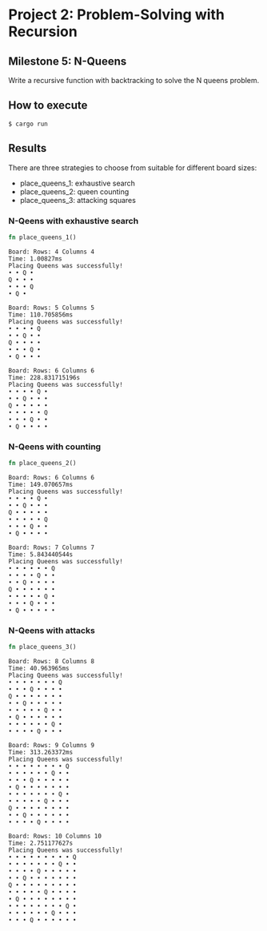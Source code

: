 # Project 2: Problem-Solving with Recursion

## Milestone 5: N-Queens

Write a recursive function with backtracking to solve the N queens problem. 


## How to execute

```shell
$ cargo run
```

## Results

There are three strategies to choose from suitable for different board sizes:

* place_queens_1: exhaustive search
* place_queens_2: queen counting
* place_queens_3: attacking squares

### N-Qeens with exhaustive search

```rust
fn place_queens_1()
```

```text
Board: Rows: 4 Columns 4
Time: 1.00827ms
Placing Queens was successfully!
• • Q • 
Q • • • 
• • • Q 
• Q •  
```


```text
Board: Rows: 5 Columns 5
Time: 110.705856ms
Placing Queens was successfully!
• • • • Q 
• • Q • • 
Q • • • • 
• • • Q • 
• Q • • • 
```


```text
Board: Rows: 6 Columns 6
Time: 228.831715196s
Placing Queens was successfully!
• • • • Q • 
• • Q • • • 
Q • • • • • 
• • • • • Q 
• • • Q • • 
• Q • • • • 
```

### N-Qeens with counting

```rust
fn place_queens_2()
```

```text
Board: Rows: 6 Columns 6
Time: 149.070657ms
Placing Queens was successfully!
• • • • Q • 
• • Q • • • 
Q • • • • • 
• • • • • Q 
• • • Q • • 
• Q • • • • 
```

```text
Board: Rows: 7 Columns 7
Time: 5.843440544s
Placing Queens was successfully!
• • • • • • Q 
• • • • Q • • 
• • Q • • • • 
Q • • • • • • 
• • • • • Q • 
• • • Q • • • 
• Q • • • • • 
```

### N-Qeens with attacks

```rust
fn place_queens_3()
```

```text
Board: Rows: 8 Columns 8
Time: 40.963965ms
Placing Queens was successfully!
• • • • • • • Q 
• • • Q • • • • 
Q • • • • • • • 
• • Q • • • • • 
• • • • • Q • • 
• Q • • • • • • 
• • • • • • Q • 
• • • • Q • • • 
```

```text
Board: Rows: 9 Columns 9
Time: 313.263372ms
Placing Queens was successfully!
• • • • • • • • Q 
• • • • • • Q • • 
• • • Q • • • • • 
• Q • • • • • • • 
• • • • • • • Q • 
• • • • • Q • • • 
Q • • • • • • • • 
• • Q • • • • • • 
• • • • Q • • • • 
```

```text
Board: Rows: 10 Columns 10
Time: 2.751177627s
Placing Queens was successfully!
• • • • • • • • • Q 
• • • • • • • Q • • 
• • • • Q • • • • • 
• • Q • • • • • • • 
Q • • • • • • • • • 
• • • • • Q • • • • 
• Q • • • • • • • • 
• • • • • • • • Q • 
• • • • • • Q • • • 
• • • Q • • • • • • 
```